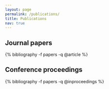 ```yaml
---
layout: page
permalink: /publications/
title: Publications
nav: true
---
```


<div class="publications">
  <section>
  <h2>Journal papers</h2>
  {% bibliography -f papers -q @article %}
  </section>
  <h2>Conference proceedings</h2>
  {% bibliography -f papers -q @inproceedings %}
  <!-- <h2>In preparation</h2>
  {% bibliography -f papers -q @unpublished %} -->
</div>
